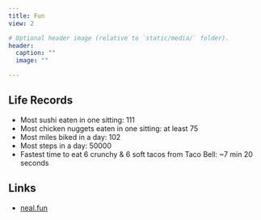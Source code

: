 ```yaml
---
title: Fun
view: 2

# Optional header image (relative to `static/media/` folder).
header:
  caption: ""
  image: ""

---
```


## Life Records
- Most sushi eaten in one sitting: 111
- Most chicken nuggets eaten in one sitting: at least 75
- Most miles biked in a day: 102
- Most steps in a day: 50000
- Fastest time to eat 6 crunchy & 6 soft tacos from Taco Bell: ~7 min 20 seconds

## Links
- [neal.fun](https://neal.fun/)
